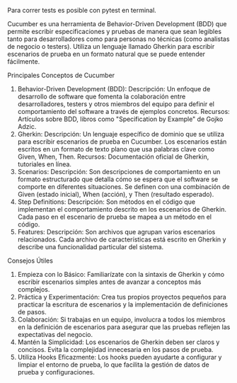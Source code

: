 Para correr tests es posible con pytest en terminal.

Cucumber es una herramienta de Behavior-Driven Development (BDD) que permite escribir especificaciones y pruebas de manera que sean legibles tanto para desarrolladores como para personas no técnicas (como analistas de negocio o testers).
Utiliza un lenguaje llamado Gherkin para escribir escenarios de prueba en un formato natural que se puede entender fácilmente.

Principales Conceptos de Cucumber
1. Behavior-Driven Development (BDD):
Descripción: Un enfoque de desarrollo de software que fomenta la colaboración entre desarrolladores, testers y otros miembros del equipo para definir el comportamiento del software a través de ejemplos concretos.
Recursos: Artículos sobre BDD, libros como "Specification by Example" de Gojko Adzic.
2. Gherkin:
Descripción: Un lenguaje específico de dominio que se utiliza para escribir escenarios de prueba en Cucumber. Los escenarios están escritos en un formato de texto plano que usa palabras clave como Given, When, Then.
Recursos: Documentación oficial de Gherkin, tutoriales en línea.
3. Scenarios:
Descripción: Son descripciones de comportamiento en un formato estructurado que detalla cómo se espera que el software se comporte en diferentes situaciones. Se definen con una combinación de Given (estado inicial), When (acción), y Then (resultado esperado).
4. Step Definitions:
Descripción: Son métodos en el código que implementan el comportamiento descrito en los escenarios de Gherkin. Cada paso en el escenario de prueba se mapea a un método en el código.
5. Features:
Descripción: Son archivos que agrupan varios escenarios relacionados. Cada archivo de características está escrito en Gherkin y describe una funcionalidad particular del sistema.

Consejos Útiles
1. Empieza con lo Básico: Familiarízate con la sintaxis de Gherkin y cómo escribir escenarios simples antes de avanzar a conceptos más complejos.
2. Práctica y Experimentación: Crea tus propios proyectos pequeños para practicar la escritura de escenarios y la implementación de definiciones de pasos.
3. Colaboración: Si trabajas en un equipo, involucra a todos los miembros en la definición de escenarios para asegurar que las pruebas reflejen las expectativas del negocio.
4. Mantén la Simplicidad: Los escenarios de Gherkin deben ser claros y concisos. Evita la complejidad innecesaria en los pasos de prueba.
5. Utiliza Hooks Eficazmente: Los hooks pueden ayudarte a configurar y limpiar el entorno de prueba, lo que facilita la gestión de datos de prueba y configuraciones.

